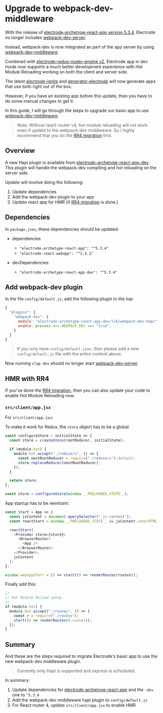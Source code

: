 # Upgrade to webpack-dev-middleware

With the release of [electrode-archetype-react-app version 5.3.4], Electrode no longer includes [webpack-dev-server].

Instead, webpack-dev is now integrated as part of the app server by using [webpack-dev-middleware].

Combined with [electrode-redux-router-engine v2], Electrode app in dev mode now supports a much better development experience with Hot Module Reloading working on both the client and server side.

The latest [electrode-ignite] and [generator-electrode] will now generate apps that use both right out of the box.

However, if you have an existing app before this update, then you have to do some manual changes to get it.

In this guide, I will go through the steps to upgrade our basic app to use [webpack-dev-middleware].

> Note: Without react-router v4, hot module reloading will not work even if update to the webpack-dev middleware. So I highly recommend that you do the [RR4 migration] first.

## Overview

A new Hapi plugin is available from [electrode-archetype-react-app-dev]. This plugin will handle the webpack-dev compiling and hot reloading on the server side.

Update will involve doing the following:

1.  Update dependencies
2.  Add the webpack-dev plugin to your app
3.  Update react app for HMR (if [RR4 migration] is done.)

## Dependencies

In `package.json`, these dependencies should be updated:

- dependencies

  - `"electrode-archetype-react-app": "^5.3.4"`
  - `"electrode-react-webapp": "^2.5.1"`

- devDependencies

  - `"electrode-archetype-react-app-dev": "^5.3.4"`

## Add webpack-dev plugin

In the file `config/default.js`, add the following plugin to the top:

```js
{
  "plugins": {
    "webpack-dev": {
      module: "electrode-archetype-react-app-dev/lib/webpack-dev-hapi",
      enable: process.env.WEBPACK_DEV === "true",
    }
  }
}
```

> If you only have `config/default.json`, then please add a new `config/default.js` file with the entire content above.

Now running `clap dev` should no longer start [webpack-dev-server].

## HMR with RR4

If you've done the [RR4 migration], then you can also update your code to enable Hot Module Reloading now.

### `src/client/app.jsx`

For `src/client/app.jsx`:

To make it work for Redux, the `store` object has to be a global:

```js
const configureStore = initialState => {
  const store = createStore(rootReducer, initialState);

  if (module.hot) {
    module.hot.accept("./reducers", () => {
      const nextRootReducer = require("./reducers").default;
      store.replaceReducer(nextRootReducer);
    });
  }

  return store;
};

const store = configureStore(window.__PRELOADED_STATE__);
```

App startup has to be reentrant:

```js
const start = App => {
  const jsContent = document.querySelector(".js-content");
  const reactStart = window.__PRELOADED_STATE__ && jsContent.innerHTML ? hydrate : render;

  reactStart(
    <Provider store={store}>
      <BrowserRouter>
        <App />
      </BrowserRouter>
    </Provider>,
    jsContent
  );
};

window.webappStart = () => start(() => renderRoutes(routes));
```

Finally add this:

```js
//
// Hot Module Reload setup
//
if (module.hot) {
  module.hot.accept("./routes", () => {
    const r = require("./routes");
    start(() => renderRoutes(r.routes));
  });
}
```

## Summary

And these are the steps required to migrate Electrode's basic app to use the new webpack-dev middleware plugin.

> Currently only Hapi is supported and express is scheduled.

In summary:

1.  Update dependencies for [electrode-archetype-react-app] and the `-dev` one to `^5.3.4`
2.  Add the webpack-dev middleware hapi plugin to `config/default.js`
3.  For React router 4, update `src/client/app.jsx` to enable HMR.

[electrode-archetype-react-app version 5.3.4]: https://www.npmjs.com/package/electrode-archetype-react-app/v/5.3.4
[electrode-redux-router-engine v2]: https://www.npmjs.com/package/electrode-redux-router-engine/v/2.1.1
[rr4 migration]: rr3-to-rr4.md
[webpack-dev-server]: https://github.com/webpack/webpack-dev-server
[webpack-dev-middleware]: https://github.com/webpack/webpack-dev-middleware
[electrode-ignite]: https://www.npmjs.com/package/electrode-ignite
[generator-electrode]: https://www.npmjs.com/package/generator-electrode
[electrode-archetype-react-app-dev]: https://www.npmjs.com/package/electrode-archetype-react-app-dev
[electrode-archetype-react-app]: https://www.npmjs.com/package/electrode-archetype-react-app
